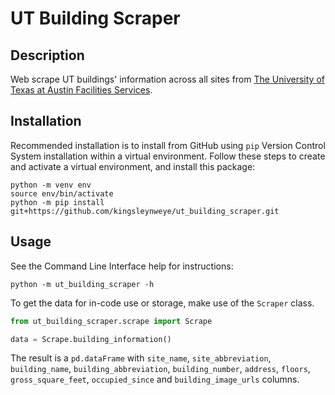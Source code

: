 # UT Building Scraper
## Description
Web scrape UT buildings' information across all sites from [The University of Texas at Austin Facilities Services](https://utdirect.utexas.edu/apps/campus/buildings/nlogon/facilities/?_ga=2.227999700.871646062.1622874639-448752207.1598189041).

## Installation
Recommended installation is to install from GitHub using `pip` Version Control System installation within a virtual environment.
Follow these steps to create and activate a virtual environment, and install this package:
```
python -m venv env
source env/bin/activate
python -m pip install git+https://github.com/kingsleynweye/ut_building_scraper.git
```

## Usage
See the Command Line Interface help for instructions:
```
python -m ut_building_scraper -h
```

To get the data for in-code use or storage, make use of the `Scraper` class.
```python
from ut_building_scraper.scrape import Scrape

data = Scrape.building_information()
```

The result is a `pd.dataFrame` with `site_name`, `site_abbreviation`, `building_name`, `building_abbreviation`, `building_number`, `address`, `floors`, `gross_square_feet`, `occupied_since` and `building_image_urls` columns.